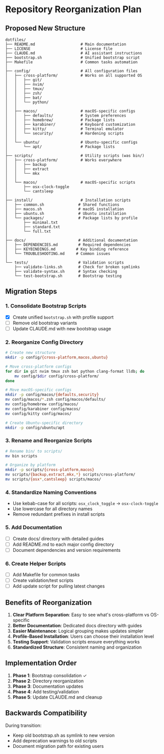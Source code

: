 # Repository Reorganization Plan

## Proposed New Structure

```
dotfiles/
├── README.md                    # Main documentation
├── LICENSE                      # License file
├── CLAUDE.md                    # AI assistant instructions
├── bootstrap.sh                 # Unified bootstrap script
├── Makefile                     # Common tasks automation
│
├── config/                      # All configuration files
│   ├── cross-platform/          # Works on all supported OS
│   │   ├── git/
│   │   ├── nvim/
│   │   ├── tmux/
│   │   ├── zsh/
│   │   ├── bat/
│   │   └── python/
│   │
│   ├── macos/                   # macOS-specific configs
│   │   ├── defaults/            # System preferences
│   │   ├── homebrew/            # Package lists
│   │   ├── karabiner/           # Keyboard customization
│   │   ├── kitty/               # Terminal emulator
│   │   └── security/            # Hardening scripts
│   │
│   └── ubuntu/                  # Ubuntu-specific configs
│       └── apt/                 # Package lists
│
├── scripts/                     # Utility scripts (was bin/)
│   ├── cross-platform/          # Works everywhere
│   │   ├── backup
│   │   ├── extract
│   │   └── mkx
│   │
│   └── macos/                   # macOS-specific scripts
│       ├── osx-clock-toggle
│       └── cantsleep
│
├── install/                     # Installation scripts
│   ├── common.sh               # Shared functions
│   ├── macos.sh                # macOS installation
│   ├── ubuntu.sh               # Ubuntu installation
│   └── packages/               # Package lists by profile
│       ├── minimal.txt
│       ├── standard.txt
│       └── full.txt
│
├── docs/                       # Additional documentation
│   ├── DEPENDENCIES.md         # Required dependencies
│   ├── KEYBINDINGS.md         # Key binding reference
│   └── TROUBLESHOOTING.md     # Common issues
│
└── tests/                      # Validation scripts
    ├── validate-links.sh       # Check for broken symlinks
    ├── validate-syntax.sh      # Syntax checking
    └── test-bootstrap.sh       # Bootstrap testing

```

## Migration Steps

### 1. Consolidate Bootstrap Scripts
- [x] Create unified `bootstrap.sh` with profile support
- [ ] Remove old bootstrap variants
- [ ] Update CLAUDE.md with new bootstrap usage

### 2. Reorganize Config Directory
```bash
# Create new structure
mkdir -p config/{cross-platform,macos,ubuntu}

# Move cross-platform configs
for dir in git nvim tmux zsh bat python clang-format lldb; do
    mv config/$dir config/cross-platform/
done

# Move macOS-specific configs
mkdir -p config/macos/{defaults,security}
mv config/macos/*.zsh config/macos/defaults/
mv config/homebrew config/macos/
mv config/karabiner config/macos/
mv config/kitty config/macos/

# Create Ubuntu-specific directory
mkdir -p config/ubuntu/apt
```

### 3. Rename and Reorganize Scripts
```bash
# Rename bin/ to scripts/
mv bin scripts

# Organize by platform
mkdir -p scripts/{cross-platform,macos}
mv scripts/{backup,extract,mkx,*} scripts/cross-platform/
mv scripts/{osx*,cantsleep} scripts/macos/
```

### 4. Standardize Naming Conventions
- Use kebab-case for all scripts: `osx_clock_toggle` → `osx-clock-toggle`
- Use lowercase for all directory names
- Remove redundant prefixes in install scripts

### 5. Add Documentation
- [ ] Create docs/ directory with detailed guides
- [ ] Add README.md to each major config directory
- [ ] Document dependencies and version requirements

### 6. Create Helper Scripts
- [ ] Add Makefile for common tasks
- [ ] Create validation/test scripts
- [ ] Add update script for pulling latest changes

## Benefits of Reorganization

1. **Clear Platform Separation**: Easy to see what's cross-platform vs OS-specific
2. **Better Documentation**: Dedicated docs directory with guides
3. **Easier Maintenance**: Logical grouping makes updates simpler
4. **Profile-Based Installation**: Users can choose their installation level
5. **Testing Support**: Validation scripts ensure everything works
6. **Standardized Structure**: Consistent naming and organization

## Implementation Order

1. **Phase 1**: Bootstrap consolidation ✓
2. **Phase 2**: Directory reorganization
3. **Phase 3**: Documentation updates
4. **Phase 4**: Add testing/validation
5. **Phase 5**: Update CLAUDE.md and cleanup

## Backwards Compatibility

During transition:
- Keep old bootstrap.sh as symlink to new version
- Add deprecation warnings to old scripts
- Document migration path for existing users
